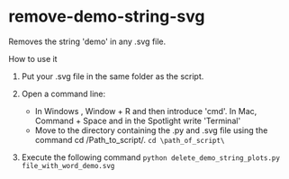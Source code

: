 # remove-demo-string-svg
 Removes the string 'demo' in any .svg file.

How to use it

1. Put your .svg file in the same folder as the script.

2. Open a command line:
   * In Windows , Window + R and then introduce 'cmd'. In Mac, Command + Space and in the Spotlight write 'Terminal'
   * Move to the directory containing the .py and .svg file using the command cd /Path_to_script/.
    `cd \path_of_script\`
3. Execute the following command
    `python delete_demo_string_plots.py file_with_word_demo.svg`
